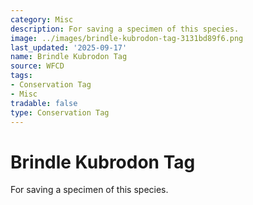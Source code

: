 ```yaml
---
category: Misc
description: For saving a specimen of this species.
image: ../images/brindle-kubrodon-tag-3131bd89f6.png
last_updated: '2025-09-17'
name: Brindle Kubrodon Tag
source: WFCD
tags:
- Conservation Tag
- Misc
tradable: false
type: Conservation Tag
---
```


# Brindle Kubrodon Tag

For saving a specimen of this species.


